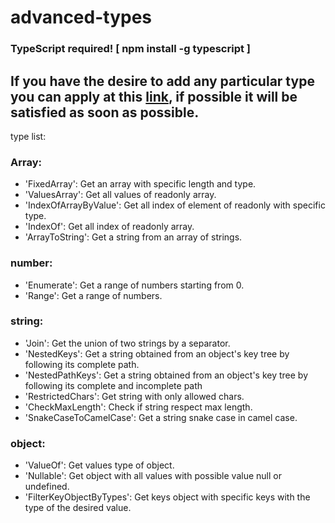 # advanced-types
### TypeScript required! [ npm install -g typescript ]
## If you have the desire to add any particular type you can apply at this [link](http://macheoo.altervista.org/advancedtypes/index.php), if possible it will be satisfied as soon as possible.


type list:
### Array:
* 'FixedArray': Get an array with specific length and type.
* 'ValuesArray':  Get all values of readonly array.
* 'IndexOfArrayByValue':  Get all index of element of readonly with specific type.
* 'IndexOf':  Get all index of readonly array.
* 'ArrayToString':  Get a string from an array of strings.
### number:
* 'Enumerate': Get a range of numbers starting from 0.
* 'Range': Get a range of numbers. 
### string: 
* 'Join': Get the union of two strings by a separator.
* 'NestedKeys': Get a string obtained from an object's key tree by following its complete path.
* 'NestedPathKeys': Get a string obtained from an object's key tree by following its complete and incomplete path 
* 'RestrictedChars': Get string with only allowed chars.
* 'CheckMaxLength': Check if string respect max length.
* 'SnakeCaseToCamelCase': Get a string snake case in camel case.

### object: 
* 'ValueOf': Get values type of object.
* 'Nullable': Get object with all values with possible value null or undefined.
* 'FilterKeyObjectByTypes': Get keys object with specific keys with the type of the desired value.




<!-- 
The output scaffolding has the following structure:

>NAME_COMPONENT/
>
>├── NAME_COMPONENT.(tsx | jsx)
>
>├── NAME_COMPONENT.(css | scss) -->

  
